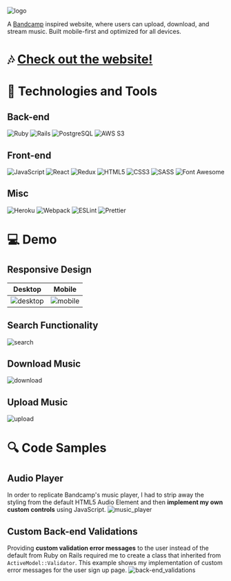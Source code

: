 ![logo](https://user-images.githubusercontent.com/6326660/102277904-c5134100-3edd-11eb-9cfb-4073d5c6c461.png)

A [Bandcamp](https://bandcamp.com/) inspired website, where users can upload, download, and stream music. Built mobile-first and optimized for all devices.

# &#127926; [Check out the website!](https://groovetown.herokuapp.com/#/)

# &#128295; Technologies and Tools

## Back-end

![Ruby](https://img.shields.io/badge/-Ruby-informational?style=flat&logo=Ruby&logoColor=white&color=CC342D)
![Rails](https://img.shields.io/badge/-Rails-informational?style=flat&logo=ruby-on-rails&logoColor=white&color=CC342D)
![PostgreSQL](https://img.shields.io/badge/-PostgreSQL-informational?style=flat&logo=PostgreSQL&logoColor=white&color=336791)
![AWS S3](https://img.shields.io/badge/-AWS_S3-informational?style=flat&logo=amazon-aws&logoColor=white&color=232F3E)

## Front-end

![JavaScript](https://img.shields.io/badge/-JavaScript-informational?style=flat&logo=JavaScript&logoColor=black&color=F7DF1E)
![React](https://img.shields.io/badge/-React-informational?style=flat&logo=React&logoColor=black&color=61DAFB)
![Redux](https://img.shields.io/badge/-Redux-informational?style=flat&logo=Redux&logoColor=white&color=764ABC)
![HTML5](https://img.shields.io/badge/-HTML5-informational?style=flat&logo=HTML5&logoColor=white&color=E34F26)
![CSS3](https://img.shields.io/badge/-CSS3-informational?style=flat&logo=CSS3&logoColor=white&color=1572B6)
![SASS](https://img.shields.io/badge/-SASS-informational?style=flat&logo=SASS&logoColor=white&color=CC6699)
![Font Awesome](https://img.shields.io/badge/-Font_Awesome-informational?style=flat&logo=Font-awesome&logoColor=white&color=339AF0)

## Misc
![Heroku](https://img.shields.io/badge/-Heroku-informational?style=flat&logo=Heroku&logoColor=white&color=430098)
![Webpack](https://img.shields.io/badge/-Webpack-informational?style=flat&logo=Webpack&logoColor=black&color=8DD6F9)
![ESLint](https://img.shields.io/badge/-ESLint-informational?style=flat&logo=ESLint&logoColor=white&color=4B32C3)
![Prettier](https://img.shields.io/badge/-Prettier-informational?style=flat&logo=Prettier&logoColor=black&color=F7B93E)

# &#128187; Demo
## Responsive Design
| Desktop | Mobile |
|--|--|
| ![desktop](https://user-images.githubusercontent.com/6326660/103392206-8b435c80-4ad1-11eb-98a3-6a25a9494c68.png) | ![mobile](https://user-images.githubusercontent.com/6326660/103392208-8ed6e380-4ad1-11eb-9c66-cbc4a676e6e9.png) |

## Search Functionality
![search](https://user-images.githubusercontent.com/6326660/103398961-b8a10200-4af3-11eb-896c-7c0c0b826c81.gif)

## Download Music
![download](https://user-images.githubusercontent.com/6326660/103398475-bc338980-4af1-11eb-8b2e-15bdd5fc5719.gif)

## Upload Music
![upload](https://user-images.githubusercontent.com/6326660/103392213-94ccc480-4ad1-11eb-888b-ae3bf972e0e3.png)

# &#128269; Code Samples

## Audio Player
In order to replicate Bandcamp's music player, I had to strip away the styling from
the default HTML5 Audio Element and then **implement my own custom controls** using JavaScript.
![music_player](https://user-images.githubusercontent.com/6326660/102283596-95693680-3ee7-11eb-8118-0efa35bb53ed.png)

## Custom Back-end Validations
Providing **custom validation error messages** to the user instead of the default from
Ruby on Rails required me to create a class that inherited from ```ActiveModel::Validator```.
This example shows my implementation of custom error messages for the user sign up page.
![back-end_validations](https://user-images.githubusercontent.com/6326660/102286460-3d353300-3eed-11eb-8cdf-966234d7600a.png)
